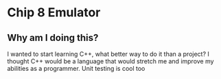 # Chip 8 Emulator

## Why am I doing this?

I wanted to start learning C++, what better way to do it than a project? 
I thought C++ would be a language that would stretch me and improve my abilities as a programmer. 
Unit testing is cool too